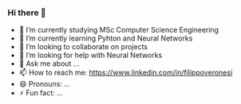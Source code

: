 ### Hi there 👋



- 🔭 I’m currently studying MSc Computer Science Engineering
- 🌱 I’m currently learning Pyhton and Neural Networks
- 👯 I’m looking to collaborate on projects
- 🤔 I’m looking for help with Neural Networks
- 💬 Ask me about ...
- 📫 How to reach me: https://www.linkedin.com/in/filippoveronesi
- 😄 Pronouns: ...
- ⚡ Fun fact: ...
